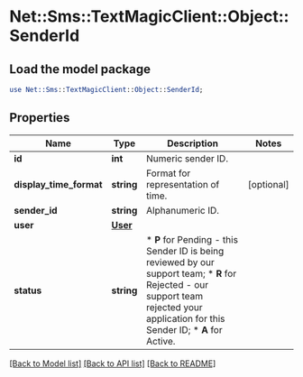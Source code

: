 # Net::Sms::TextMagicClient::Object::SenderId

## Load the model package
```perl
use Net::Sms::TextMagicClient::Object::SenderId;
```

## Properties
Name | Type | Description | Notes
------------ | ------------- | ------------- | -------------
**id** | **int** | Numeric sender ID. | 
**display_time_format** | **string** | Format for representation of time. | [optional] 
**sender_id** | **string** | Alphanumeric ID. | 
**user** | [**User**](User.md) |  | 
**status** | **string** | *   **P** for Pending - this Sender ID is being reviewed by our support team; *   **R** for Rejected - our support team rejected your application for this Sender ID; *   **A** for Active.  | 

[[Back to Model list]](../README.md#documentation-for-models) [[Back to API list]](../README.md#documentation-for-api-endpoints) [[Back to README]](../README.md)


